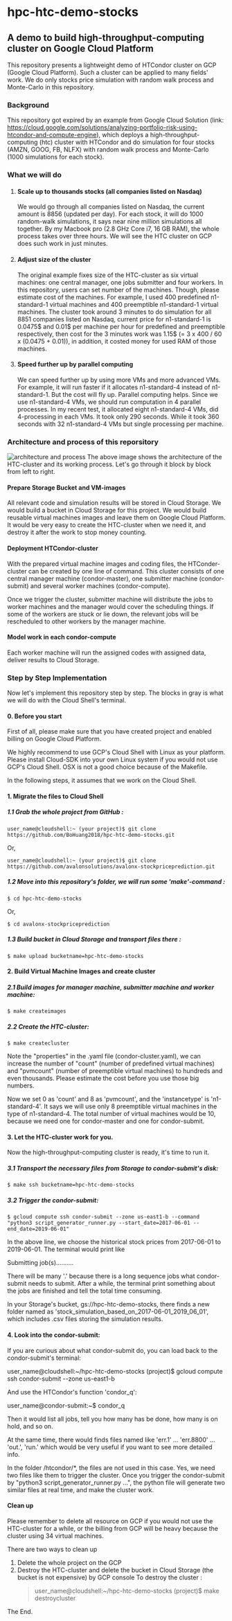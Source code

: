 # hpc-htc-demo-stocks
## A demo to build high-throughput-computing cluster on Google Cloud Platform
This repository presents a lightweight demo of HTCondor cluster on GCP (Google Cloud Platform). Such a cluster can be applied 
to many fields' work. We do only stocks price simulation with random walk process and Monte-Carlo in this repository. 

### Background 
This repository got expired by an example from Google Cloud Solution (link: https://cloud.google.com/solutions/analyzing-portfolio-risk-using-htcondor-and-compute-engine), 
which deploys a high-throughput-computing (htc) cluster with HTCondor and do simulation for four stocks (AMZN, GOOG, FB, NLFX) with random walk process
and Monte-Carlo (1000 simulations for each stock).

### What we will do
1. #### Scale up to thousands stocks (all companies listed on Nasdaq)
   We would go through all companies listed on Nasdaq, the current amount is 8856 (updated per day). For each stock, it will do 1000 random-walk 
   simulations, it says near nine million simulations all together.
   By my Macbook pro (2.8 GHz Core i7, 16 GB RAM), the whole process takes over three hours. We will see the HTC cluster on GCP does such work in just minutes. 
   
2. #### Adjust size of the cluster
   The original example fixes size of the HTC-cluster as six virtual machines: one central manager, one jobs submitter and four workers. 
   In this repository, users can set number of the machines. Though, please estimate cost of the machines. For example, I used 400 predefined n1-standard-1 virtual machines and 400 preemptible n1-standard-1 virtual machines. The cluster took around 3 minutes to do simulation for all 8851 companies listed on Nasdaq, current price for 
   n1-standard-1 is 0.0475$ and 0.01$ per machine per hour for predefined and preemptible respectively, then cost for the 3 minutes work was 1.15$ (= 3 x 400 / 60 x (0.0475 + 0.01)), in addition, it costed money for used RAM of those machines. 

3. #### Speed further up by parallel computing 
   We can speed further up by using more VMs and more advanced VMs. For example, it will run faster if it allocates n1-standard-4 instead of n1-standard-1. But the cost will fly up. 
   Parallel computing helps. Since we use n1-standard-4 VMs, we should run computation in 4 parallel processes. In my recent test, it allocated eight n1-standard-4 VMs, did 4-processing in each VMs. It took only 290 seconds. 
   While it took 360 seconds with 32 n1-standard-4 VMs but single processing per machine.        
   
### Architecture and process of this reporsitory
![architecture and process](https://github.com/BoHuang2018/hpc-htc-demo-stocks/blob/master/HPC-HTC-DEMO-STOCKS.png)
The above image shows the architecture of the HTC-cluster and its working process. Let's go through it block by block from left to right. 

#### Prepare Storage Bucket and VM-images
All relevant code and simulation results will be stored in Cloud Storage. We would build a bucket in Cloud Storage for this project.
We would build reusable virtual machines images and leave them on Google Cloud Platform. It would be very easy to create the HTC-cluster when we need it, and destroy it after the work to stop money counting. 

#### Deployment HTCondor-cluster
With the prepared virtual machine images and coding files, the HTConder-cluster can be created by one line of command. 
This cluster consists of one central manager machine (condor-master), one submitter machine (condor-submit) and several worker machines (condor-compute). 

Once we trigger the cluster, submitter machine will distribute the jobs to worker machines and the manager would cover the scheduling things. If some of the workers are stuck or lie down, the relevant jobs will be rescheduled to other workers by the manager machine.

#### Model work in each condor-compute
Each worker machine will run the assigned codes with assigned data, deliver results to Cloud Storage. 

### Step by Step Implementation 
Now let's implement this repository step by step. The blocks in gray is what we will do with the Cloud Shell's terminal. 

#### 0. Before you start
First of all, please make sure that you have created project and enabled billing on Google Cloud Platform. 

We highly recommend to use GCP's Cloud Shell with Linux as your platform. 
Please install Cloud-SDK into your own Linux system if you would not use GCP's Cloud Shell. 
OSX is not a good choice because of the Makefile. 

In the following steps, it assumes that we work on the Cloud Shell.

#### 1. Migrate the files to Cloud Shell
##### 1.1  Grab the whole project from GitHub : 

   `user_name@cloudshell:~ (your project)$ git clone https://github.com/BoHuang2018/hpc-htc-demo-stocks.git`
   
   Or,
   
   `user_name@cloudshell:~ (your project)$ git clone https://github.com/avalonsolutions/avalonx-stockpriceprediction.git`
   
##### 1.2  Move into this repository's folder, we will run some 'make'-command :

   `$ cd hpc-htc-demo-stocks`

   Or,
   
   `$ cd avalonx-stockpriceprediction`

##### 1.3  Build bucket in Cloud Storage and transport files there :

   `$ make upload bucketname=hpc-htc-demo-stocks`
       


#### 2. Build Virtual Machine Images and create cluster

##### 2.1 Build images for manager machine, submitter machine and worker machine: 
   
   `$ make createimages`

##### 2.2 Create the HTC-cluster:

   `$ make createcluster`
   
Note the "properties" in the .yaml file (condor-cluster.yaml), we can increase the number of "count" (number of predefined virtual machines)
and "pvmcount" (number of preemptible virtual machines) to hundreds and even thousands. Please estimate the
cost before you use those big numbers. 

Now we set 0 as 'count' and 8 as 'pvmcount', and the 'instancetype' is 'n1-standard-4'. 
It says we will use only 8 preemptible virtual machines in the type of n1-standard-4. 
The total number of virtual machines would be 10, because we need one for condor-master and one for condor-submit.
    

#### 3. Let the HTC-cluster work for you.     

Now the high-throughput-computing cluster is ready, it's time to run it. 

##### 3.1 Transport the necessary files from Storage to condor-submit's disk: 

   `$ make ssh bucketname=hpc-htc-demo-stocks`
    
##### 3.2 Trigger the condor-submit:
    
   `$ gcloud compute ssh condor-submit --zone us-east1-b --command "python3 script_generator_runner.py --start_date=2017-06-01 --end_date=2019-06-01"`

In the above line, we choose the historical stock prices from 2017-06-01 to 2019-06-01. The terminal would print like 

   Submitting job(s)..........
    
There will be many '.' because there is a long sequence jobs what condor-submit needs to submit. 
After a while, the terminal print something about the jobs are finished and tell the total time consuming. 

In your Storage's bucket, gs://hpc-htc-demo-stocks, there finds a new folder named as 
'stock_simulation_based_on_2017-06-01_2019_06_01', which includes .csv files storing the simulation results. 

   
    
#### 4. Look into the condor-submit:
If you are curious about what condor-submit do, you can load back to the condor-submit's terminal:
    
   user_name@cloudshell:~/hpc-htc-demo-stocks (project)$ gcloud compute ssh condor-submit --zone us-east1-b
    
And use the HTCondor's function 'condor_q':
    
   user_name@condor-submit:~$ condor_q

Then it would list all jobs, tell you how many has be done, how many is on hold, and so on.

At the same time, there would finds files named like 'err.1' ... 'err.8800' ... 'out.', 'run.' which 
would be very useful if you want to see more detailed info. 
    
In the folder /htcondor/*, the files are not used in this case. Yes, we need two files like them to trigger the cluster.
Once you trigger the condor-submit by "python3 script_generator_runner.py ...", the python file will generate two similar
files at real time, and make the cluster work. 

#### Clean up   
Please remember to delete all resource on GCP if you would not use the HTC-cluster for a while, or the billing from GCP will 
be heavy because the cluster using 34 virtual machines. 
    
There are two ways to clean up
1. Delete the whole project on the GCP 
2. Destroy the HTC-cluster and delete the bucket in Cloud Storage (the bucket is not expensive) by GCP console 
   To destroy the cluster :
     > user_name@cloudshell:~/hpc-htc-demo-stocks (project)$ make destroycluster


The End.       
            
          





